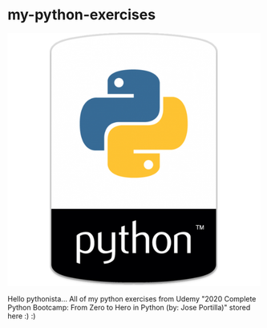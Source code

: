 # my-python-exercises

![Python](images/pythonemblem.png)

Hello pythonista...
All of my python exercises from Udemy "2020 Complete Python Bootcamp: From Zero to Hero in Python (by: Jose Portilla)" stored here :) :)
